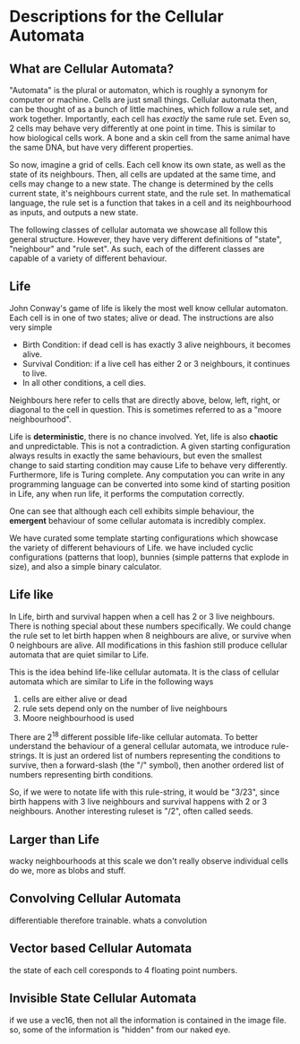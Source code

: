 # Descriptions for the Cellular Automata

## What are Cellular Automata?

"Automata" is the plural or automaton, which is roughly a synonym for computer or machine.
Cells are just small things.
Cellular automata then, can be thought of as a bunch of little machines, which follow a rule set, and work together.
Importantly, each cell has *exactly* the same rule set.
Even so, 2 cells may behave very differently at one point in time.
This is similar to how biological cells work.
A bone and a skin cell from the same animal have the same DNA, but have very different properties.

So now, imagine a grid of cells.
Each cell know its own state, as well as the state of its neighbours.
Then, all cells are updated at the same time, and cells may change to a new state.
The change is determined by the cells current state, it's neighbours current state, and the rule set.
In mathematical language, the rule set is a function that takes in a cell and its neighbourhood as inputs, and outputs a new state.

The following classes of cellular automata we showcase all follow this general structure.
However, they have very different definitions of "state", "neighbour" and "rule set".
As such, each of the different classes are capable of a variety of different behaviour.

## Life

John Conway's game of life is likely the most well know cellular automaton.
Each cell is in one of two states; alive or dead.
The instructions are also very simple

- Birth Condition: if dead cell is has exactly 3 alive neighbours, it becomes alive.
- Survival Condition: if a live cell has either 2 or 3 neighbours, it continues to live.
- In all other conditions, a cell dies.

Neighbours here refer to cells that are directly above, below, left, right, or diagonal to the cell in question.
This is sometimes referred to as a "moore neighbourhood".

Life is **deterministic**, there is no chance involved.
Yet, life is also **chaotic** and unpredictable.
This is not a contradiction.
A given starting configuration always results in exactly the same behaviours, but even the smallest change to said starting condition may cause Life to behave very differently.
Furthermore, life is Turing complete.
Any computation you can write in any programming language can be converted into some kind of starting position in Life, any when run life, it performs the computation correctly.

One can see that although each cell exhibits simple behaviour, the **emergent** behaviour of some cellular automata is incredibly complex.

We have curated some template starting configurations which showcase the variety of different behaviours of Life.
we have included cyclic configurations (patterns that loop), bunnies (simple patterns that explode in size), and also a simple binary calculator.

## Life like

In Life, birth and survival happen when a cell has 2 or 3 live neighbours.
There is nothing special about these numbers specifically.
We could change the rule set to let birth happen when 8 neighbours are alive, or survive when 0 neighbours are alive.
All modifications in this fashion still produce cellular automata that are quiet similar to Life.

This is the idea behind life-like cellular automata.
It is the class of cellular automata which are similar to Life in the following ways

1. cells are either alive or dead
2. rule sets depend only on the number of live neighbours
3. Moore neighbourhood is used

There are 2<sup>18</sup> different possible life-like cellular automata.
To better understand the behaviour of a general cellular automata, we introduce rule-strings.
It is just an ordered list of numbers representing the conditions to survive, then a forward-slash (the "/" symbol), then another ordered list of numbers representing birth conditions.

So, if we were to notate life with this rule-string, it would be "3/23", since birth happens with 3 live neighbours and survival happens with 2 or 3 neighbours.
Another interesting ruleset is "/2", often called seeds.

## Larger than Life

wacky neighbourhoods
at this scale we don't really observe individual cells do we, more as blobs and stuff.

## Convolving Cellular Automata

differentiable therefore trainable.
whats a convolution

## Vector based Cellular Automata

the state of each cell coresponds to 4 floating point numbers.

## Invisible State Cellular Automata

if we use a vec16, then not all the information is contained in the image file.
so, some of the information is "hidden" from our naked eye.
